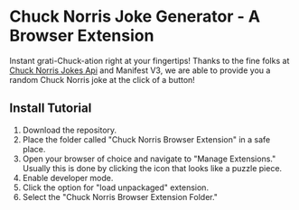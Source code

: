 # Chuck Norris Joke Generator - A Browser Extension
Instant grati-Chuck-ation right at your fingertips! Thanks to the fine folks at [Chuck Norris Jokes Api](https://api.chucknorris.io/) and Manifest V3, we are able to provide you a random Chuck Norris joke at the click of a button!

## Install Tutorial
1. Download the repository. 
2. Place the folder called "Chuck Norris Browser Extension" in a safe place. 
3. Open your browser of choice and navigate to "Manage Extensions." Usually this is done by clicking the icon that looks like a puzzle piece.
4. Enable developer mode.
5. Click the option for "load unpackaged" extension. 
6. Select the "Chuck Norris Browser Extension Folder."